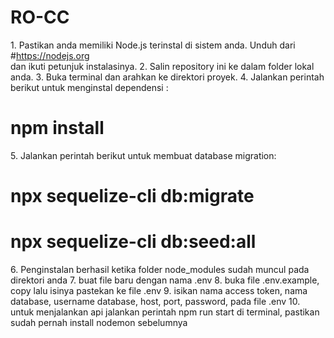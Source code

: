 # RO-CC


<a> 1. Pastikan anda memiliki Node.js terinstal di sistem anda. Unduh dari 
#https://nodejs.org  
<a> dan ikuti petunjuk instalasinya.
<a> 2. Salin repository ini ke dalam folder lokal anda.
<a> 3. Buka terminal dan arahkan ke direktori proyek.
<a> 4. Jalankan perintah berikut untuk menginstal dependensi : 
 # npm install
<a> 5. Jalankan perintah berikut untuk membuat database migration: 
# npx sequelize-cli db:migrate
# npx sequelize-cli db:seed:all 
<a> 6. Penginstalan berhasil ketika folder node_modules sudah muncul pada direktori anda
<a> 7. buat file baru dengan nama .env
<a> 8. buka file .env.example, copy lalu isinya pastekan ke file .env
<a> 9. isikan nama access token, nama database, username database, host, port,  password, pada file .env
<a> 10. untuk menjalankan api jalankan perintah npm run start di terminal, pastikan sudah pernah install nodemon sebelumnya

